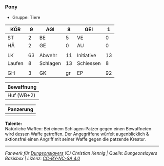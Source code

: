 ### Pony  
- Gruppe: Tiere  

| KÖR | 9 | AGI | 8 | GEI | 1 |
| --- | --- | --- | --- | --- | --- |
| ST | 2 | BE | 5 | VE | 0 |
| HÄ | 2 | GE | 0 | AU | 0 |
|  |  |  |  |  |  |
| LK | 63 | Abwehr | 11 | Initiative | 13 |
| Laufen | 8 | Schlagen | 13 | Schiessen | 8 |
|  |  |  |  |  |  |
| GH | 3 | GK | gr | EP | 92 |


| Bewaffnung |
| --- |
| Huf (WB+2) |


| Panzerung |
| --- |
|  |


**Talente:**  
Natürliche Waffen: Bei einem Schlagen-Patzer gegen einen Bewaffneten wird dessen Waffe getroffen. Der Angegriffene würfelt augenblicklich & aktionsfrei einen Angriff mit seiner Waffe gegen die patzende Kreatur.





___
*Fanwerk für [Dungeonslayers](https://www.dungeonslayers.net/) (C) Christian Kennig | Quelle: Dungeonslayers Basisbox | Lizenz: [CC-BY-NC-SA 4.0](https://creativecommons.org/licenses/by-nc-sa/4.0/deed.de)*